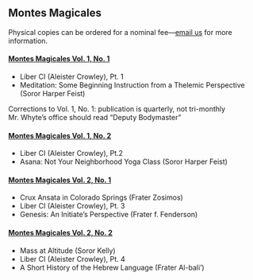 <h2>Montes Magicales</h2>
<p>Physical copies can be ordered for a nominal fee&mdash;<a href="mailto:master@cruxansata-oto.org">email us</a> for more information.</p>
<h4><a href="CA_MM_Vol1_No1.pdf">Montes Magicales Vol. 1, No. 1</a></h4>
<ul>
  <li>Liber CI (Aleister Crowley), Pt. 1</li>
  <li>Meditation: Some Beginning Instruction from a Thelemic Perspective (Soror Harper Feist)</li>
</ul>
<p>Corrections to Vol. 1, No. 1: publication is quarterly, not tri-monthly<br>
Mr. Whyte’s office should read “Deputy Bodymaster”</p>

<h4><a href="CA_MM_Vol1_No2.pdf">Montes Magicales Vol. 1, No. 2</a></h4>
<ul>
  <li>Liber CI (Aleister Crowley), Pt.2</li>
  <li>Asana: Not Your Neighborhood Yoga Class (Soror Harper Feist)</li>
</ul>

<h4><a href="CA_MM_Vol2_No1.pdf">Montes Magicales Vol. 2, No. 1</a></h4>
<ul>
  <li>Crux Ansata in Colorado Springs (Frater Zosimos)</li>
  <li>Liber CI (Aleister Crowley), Pt. 3</li>
  <li>Genesis: An Initiate’s Perspective (Frater f. Fenderson)</li>
</ul>

<h4><a href="CA_MM_Vol2_No2.pdf">Montes Magicales Vol. 2, No. 2</a></h4>
<ul>
  <li>Mass at Altitude (Soror Kelly)</li>
  <li> Liber CI (Aleister Crowley), Pt. 4</li>
  <li>A Short History of the Hebrew Language (Frater Al-bali’)</li>
</ul>
